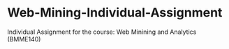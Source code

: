 # Web-Mining-Individual-Assignment
Individual Assignment for the course: Web Minining and Analytics (BMME140)
